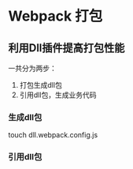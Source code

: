 # Webpack 打包

## 利用Dll插件提高打包性能

一共分为两步：

1. 打包生成dll包
1. 引用dll包，生成业务代码

### 生成dll包

touch dll.webpack.config.js

### 引用dll包